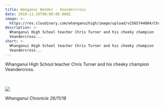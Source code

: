 ```yaml
---
title: Wanganui Wonder - Veandercross
date: 2018-11-26T00:00:00.000Z
image: >-
  https://res.cloudinary.com/whanganuihigh/image/upload/v1565744804/Chris_Turner_Veandercross_Chron_26_nov_picture.png
description: >-
  Whanganui High School teacher Chris Turner and his cheeky champion
  Veandercross...
short: >-
  Whanganui High School teacher Chris Turner and his cheeky champion
  Veandercross...
---
```

<p>Whanganui High School teacher Chris Turner and his cheeky champion Veandercross.<br /><br /><br /></p>
<p><img 

![](https://res.cloudinary.com/whanganuihigh/image/upload/v1565744898/Chris_Turner_Veandercross_Chron_26_nov_text.png)

<p><em>Whanganui Chronicle 26/11/18</em></p>

